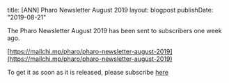 title: [ANN] Pharo Newsletter August 2019layout: blogpostpublishDate: "2019-08-21"The Pharo Newsletter August 2019 has been sent to subscribers one week ago.[https://mailchi.mp/pharo/pharo-newsletter-august-2019](https://mailchi.mp/pharo/pharo-newsletter-august-2019)To get it as soon as it is released, please subscribe [here](http://eepurl.com/bykqWn)